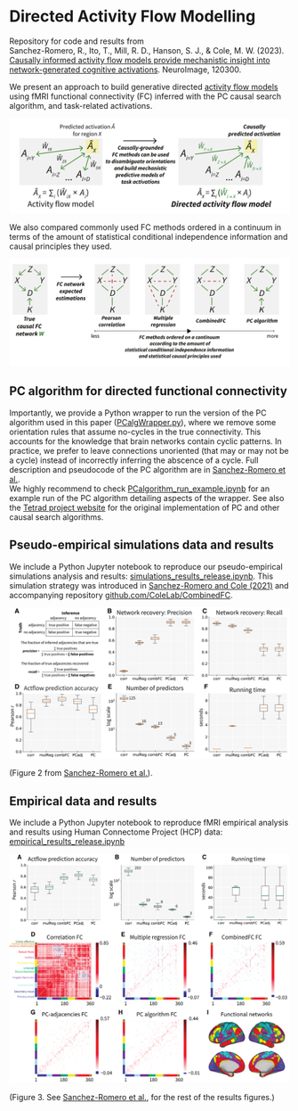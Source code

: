# Directed Activity Flow Modelling #

Repository for code and results from <br /> 
Sanchez-Romero, R., Ito, T., Mill, R. D., Hanson, S. J., & Cole, M. W. (2023). [Causally informed activity flow models provide mechanistic insight into network-generated cognitive activations](https://doi.org/10.1016/j.neuroimage.2023.120300). NeuroImage, 120300.

We present an approach to build generative directed [activity flow models](https://colelab.github.io/ActflowToolbox/) using fMRI functional connectivity (FC) inferred with the PC causal search algorithm, and task-related activations. 

<!---<img src="aux_figs/DirectedActFlowSchematic.png"  width="600" height="211">--->

![Alt text](aux_figs/DirectedActFlowSchematic.png?raw=true)

We also compared commonly used FC methods ordered in a continuum in terms of the amount of statistical conditional independence information and causal principles they used.

<!---<img src="aux_figs/FCContinuum_DirActFlow.png"  width="625" height="231">--->
![Alt text](aux_figs/FCContinuum_DirActFlow.png?raw=true)

## PC algorithm for directed functional connectivity ##
Importantly, we provide a Python wrapper to run the version of the PC algorithm used in this paper ([PCalgWrapper.py](https://github.com/ColeLab/DirectedActflow_release/blob/main/PCalgWrapper.py)), where we remove some orientation rules that assume no-cycles in the true connectivity. This accounts for the knowledge that brain networks contain cyclic patterns. In practice, we prefer to leave connections unoriented (that may or may not be a cycle) instead of incorrectly inferring the abscence of a cycle. Full description and pseudocode of the PC algorithm are in [Sanchez-Romero et al.](https://doi.org/10.1016/j.neuroimage.2023.120300). <br />
We highly recommend to check [PCalgorithm_run_example.ipynb](https://github.com/ColeLab/DirectedActflow_release/blob/main/PCalgorithm_run_example.ipynb) for an example run of the PC algorithm detailing aspects of the wrapper. See also the [Tetrad project website](https://sites.google.com/view/tetradcausal) for the original implementation of PC and other causal search algorithms.

## Pseudo-empirical simulations data and results ##
We include a Python Jupyter notebook to reproduce our pseudo-empirical simulations analysis and results: [simulations_results_release.ipynb](https://github.com/ColeLab/DirectedActflow_release/blob/main/simulations_results_release.ipynb). This simulation strategy was introduced in [Sanchez-Romero and Cole (2021)](https://doi.org/10.1162/jocn_a_01580) and accompanying repository [github.com/ColeLab/CombinedFC](https://github.com/ColeLab/CombinedFC).

<!---<img src="aux_figs/FigureR1_v04.png"  width="601" height="324">--->
![Alt text](aux_figs/FigureR1_v04.png?raw=true)

(Figure 2 from [Sanchez-Romero et al.](https://doi.org/10.1016/j.neuroimage.2023.120300)).

## Empirical data and results ##
We include a Python Jupyter notebook to reproduce fMRI empirical analysis and results using Human Connectome Project (HCP) data: [empirical_results_release.ipynb](https://github.com/ColeLab/DirectedActflow_release/blob/main/empirical_results_release.ipynb)

<!---<img src="aux_figs/FigureR3_v04.png"  width="522" height="422">--->
![Alt text](aux_figs/FigureR3_v04.png?raw=true)

(Figure 3. See [Sanchez-Romero et al.](https://doi.org/10.1016/j.neuroimage.2023.120300), for the rest of the results figures.)
